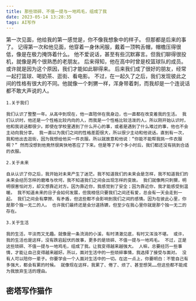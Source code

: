 ```yaml
---
title: 那些琐碎、不值一提与一地鸡毛，组成了我
date: 2023-05-14 13:28:35
tags: AI写作
---
```

第一次见面，他给我的第一感觉是，你不像我想象中的样子。 但那都是后来的事了。 记得第一次和他见面，他穿着一身休闲服，戴着一顶鸭舌帽，帽檐压得很低，像是在极力掩饰着什么。 他不爱说话，甚至有些沉默寡言。但我们聊得很投机，就像是两个很熟悉的老朋友。 后来得知，他在高中时曾是校篮球队的成员。或许就是因为这个原因，我们才能如此聊得来。 后来我们成了很好的朋友，经常一起打篮球、喝奶茶、逛街、看电影。 不过，在一起久了之后，我们发现彼此之间的性格有很大的不同。他就像一个刺猬一样，浑身带着刺，而我却是一个连说话都不敢大声说的人。

    1.关于我们

    我们认识了整整一年。从高中到现在，他一直陪伴在我身边，也一直都在改变着我的生活。 我们认识时，他还是一个性格比较内向的人，而我是一个性格比较活泼的人。所以刚开始认识时，他和我说话都很少。即使在学校里遇到了什么开心的事，或者是遇到了什么难过的事，他也不会主动向我分享。 我一直以为我们之间的性格差距很大，所以很少主动和他说话。直到有一次，我和他出去逛街，因为我想给他买一件衣服。所以就故意和他说：“你能不能帮我挑一件衣服啊？” 然而没想到他竟然很爽快地答应了下来。但是等了半个多小时后，我们都还没有挑到合适的衣服。

    2.关于未来

    自从认识了你之后，我开始对未来产生了迷茫。我不知道我们的未来会是怎样，我不知道我们的未来会经历怎样的磨难与坎坷，我不知道我们之间会出现怎样的变故。 我们就像两只刺猬，明明很害怕对方，却又想靠近对方。因为靠近你，我感觉到了安全；因为靠近你，我才能感受到温暖。 我不知道未来的日子会如何发展，但我相信只要我们之间还有爱，总会有一天会走到一起。 我们之间会有摩擦、有矛盾，但这些都不会影响到我们之间的感情。因为在彼此心里，你是那个独一无二的人。 也许我们最终还是会分道扬镳，但至少在我心里你就是那个独一无二的存在。

    3.关于生活

    我的生活，平淡而又无趣。就像是一条流淌的小溪，有时清澈见底，有时又浑浊不堪。 或许，我的生活也是这样，没有跌宕起伏的故事，更多的是琐碎、不值一提与一地鸡毛。 不过，正是这些琐碎、不值一提与一地鸡毛，组成了我。让我变得越来越强大。 人嘛，总要经历一些事情，才能让自己变得越来越好。所以，面对生活中的一些琐碎事情，我选择了接受与面对。 没有人可以陪你一辈子。你要学会一个人面对生活中的一切。在这一点上，你要明白：不管自己有多强大，都会有累的时候。 就像现在这样，我累了、倦了、烦了、甚至想哭……但这些都不能成为我放弃生活的理由。

## 密塔写作猫作 